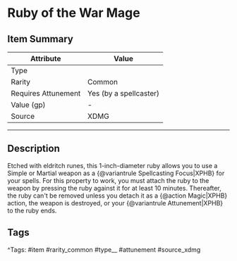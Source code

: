 # Ruby of the War Mage

## Item Summary

| Attribute            | Value                        |
|----------------------|------------------------------|
| Type                 |   |
| Rarity               | Common             |
| Requires Attunement  | Yes (by a spellcaster)                |
| Value (gp)           | -    |
| Source               | XDMG |

---

## Description

Etched with eldritch runes, this 1-inch-diameter ruby allows you to use a Simple or Martial weapon as a {@variantrule Spellcasting Focus|XPHB} for your spells. For this property to work, you must attach the ruby to the weapon by pressing the ruby against it for at least 10 minutes. Thereafter, the ruby can't be removed unless you detach it as a {@action Magic|XPHB} action, the weapon is destroyed, or your {@variantrule Attunement|XPHB} to the ruby ends.

## Tags

^Tags: #item #rarity_common #type__ #attunement #source_xdmg